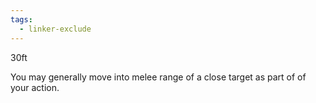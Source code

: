 ```yaml
---
tags:
  - linker-exclude
---
```

30ft

You may generally move into melee range of a close target as part of of your action.